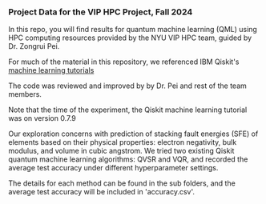### Project Data for the VIP HPC Project, Fall 2024
In this repo, you will find results for quantum machine learning (QML) using HPC computing resources provided by the NYU VIP HPC team, guided by Dr. Zongrui Pei.

For much of the material in this repository, we referenced IBM Qiskit's [machine learning tutorials](https://qiskit-community.github.io/qiskit-machine-learning/)

The code was reviewed and improved by by Dr. Pei and rest of the team members.

Note that the time of the experiment, the Qiskit machine learning tutorial was on version 0.7.9

Our exploration concerns with prediction of stacking fault energies (SFE) of elements based on their physical properties: electron negativity, bulk modulus, and volume in cubic angstrom. We tried two existing Qiskit quantum machine learning algorithms: QVSR and VQR, and recorded the average test accuracy under different hyperparameter settings. 

The details for each method can be found in the sub folders, and the average test accuracy will be included in 'accuracy.csv'.

